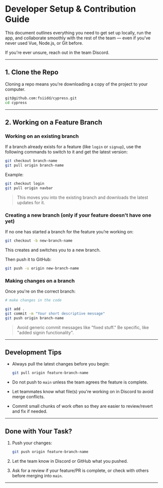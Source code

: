 # Developer Setup & Contribution Guide

This document outlines everything you need to get set up locally, run the app, and collaborate smoothly with the rest of the team — even if you’ve never used Vue, Node.js, or Git before.

If you're ever unsure, reach out in the team Discord.

---

## 1. Clone the Repo

Cloning a repo means you're downloading a copy of the project to your computer.

```bash
git@github.com:fsiidd/cypress.git
cd cypress
```

---

## 2. Working on a Feature Branch

### Working on an existing branch
If a branch already exists for a feature (like `login` or `signup`), use the following commands to switch to it and get the latest version:

```bash
git checkout branch-name
git pull origin branch-name
```

Example:
```bash
git checkout login
git pull origin navbar
```

> This moves you into the existing branch and downloads the latest updates for it.

### Creating a new branch (only if your feature doesn't have one yet)
If no one has started a branch for the feature you’re working on:

```bash
git checkout -b new-branch-name
```
This creates and switches you to a new branch.

Then push it to GitHub:
```bash
git push -u origin new-branch-name
```

### Making changes on a branch
Once you're on the correct branch:

```bash
# make changes in the code

git add .
git commit -m "Your short descriptive message"
git push origin branch-name
```

> Avoid generic commit messages like "fixed stuff." Be specific, like "added signin functionality".

---

## Development Tips

- Always pull the latest changes before you begin:
  ```bash
  git pull origin feature-branch-name
  ```

- Do not push to `main` unless the team agrees the feature is complete.

- Let teammates know what file(s) you're working on in Discord to avoid merge conflicts.

- Commit small chunks of work often so they are easier to review/revert and fix if needed.

---

## Done with Your Task?

1. Push your changes:
   ```bash
   git push origin feature-branch-name
   ```

2. Let the team know in Discord or GitHub what you pushed.

3. Ask for a review if your feature/PR is complete, or check with others before merging into `main`.

---
